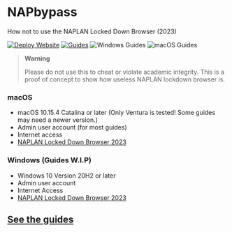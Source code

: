 # NAPbypass
How not to use the NAPLAN Locked Down Browser (2023)

[![Deploy Website](https://github.com/JoshAtticus/NAPbypass/actions/workflows/jekyll-gh-pages.yml/badge.svg)](https://github.com/JoshAtticus/NAPbypass/actions/workflows/jekyll-gh-pages.yml) [![Guides](https://badgen.net/badge/Guides/2/green)](https://joshatticus.is-a.dev/NAPbypass/guides/) ![Windows Guides](https://badgen.net/badge/Windows%20Guides/0/blue?icon=windows) ![macOS Guides](https://badgen.net/badge/macOS%20Guides/2/grey?icon=apple)
> **Warning**
>
> Please do not use this to cheat or violate academic integrity. This is a proof of concept to show how useless NAPLAN lockdown browser is.

### macOS
- macOS 10.15.4 Catalina or later (Only Ventura is tested! Some guides may need a newer version.)
- Admin user account (for most guides)
- Internet access
- [NAPLAN Locked Down Browser 2023](https://pages.assessform.edu.au/uploads/files/Release/NAP%20Locked%20down%20browser%20-%20Release%20-%205.3.0.pkg)

### Windows (Guides W.I.P)
- Windows 10 Version 20H2 or later
- Admin user account
- Internet Access
- [NAPLAN Locked Down Browser 2023](https://pages.assessform.edu.au/uploads/files/Release/NAP%20Locked%20down%20browser%20-%20Release%20-%205.2.2.msi)

## [See the guides](/guides/index.md)
